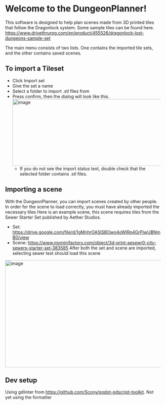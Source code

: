 # Welcome to the DungeonPlanner!

This software is designed to help plan scenes made from 3D printed tiles that follow the Dragonlock system. Some sample tiles can be found here. https://www.drivethrurpg.com/en/product/455526/dragonlock-lost-dungeons-sample-set

The main menu consists of two lists. One contains the imported tile sets, and the other contains saved scenes.

## To import a Tileset
  - Click Import set
  - Give the set a name
  - Select a folder to import .stl files from
  - Press confirm, then the dialog will look like this. <img width="821" height="216" alt="image" src="https://github.com/user-attachments/assets/86bc4058-62c4-43d8-9993-6fbb4c23c733" />
    - If you do not see the import status text, double check that the selected folder contains .stl files.

## Importing a scene
With the DungeonPlanner, you can import scenes created by other people. In order for the scene to load correctly, you must have already imported the necessary tiles
Here is an example scene, this scene requires tiles from the Sewer Starter Set published by Aether Studios.
 - Set: https://drive.google.com/file/d/1gMnhrOASlSBOwo4oWlRp4GrPjwUBNmB0/view
 - Scene: https://www.myminifactory.com/object/3d-print-aesewr0-city-sewers-starter-set-383585
After both the set and scene are imported, selecting sewer test should load this scene
<img width="516" height="346" alt="image" src="https://github.com/user-attachments/assets/b247e6cb-fa94-4a2e-a1af-b2f3e7ec6385" />

## Dev setup
Using gdlinter from https://github.com/Scony/godot-gdscript-toolkit. Not yet using the formatter
